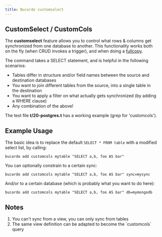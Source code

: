 ```yaml
---
title: Bucardo customselect
---
```


CustomSelect / CustomCols
-------------------------

The **customselect** feature allows you to control what rows & columns get synchronized from one database to another. This functionality works both on the fly (when CRUD invokes a trigger), and when doing a [fullcopy](/Bucardo/fullcopy "wikilink").

The command takes a SELECT statement, and is helpful in the following scenarios:

-   Tables differ in structure and/or field names between the source and destination databases
-   You want to join different tables from the source, into a single table in the destination
-   You want to apply a filter on what actually gets synchronized (by adding a WHERE clause)
-   Any combination of the above!

The test file **t/20-postgres.t** has a working example (grep for 'customcols').

Example Usage
-------------

The basic idea is to replace the default `SELECT * FROM table` with a modified select list, by calling:

    bucardo add customcols mytable "SELECT a,b, foo AS bar"

You can optionally constrain to a certain sync:

    bucardo add customcols mytable "SELECT a,b, foo AS bar" sync=mysync

And/or to a certain database (which is probably what you want to do here):

    bucardo add customcols mytable "SELECT a,b, foo AS bar" db=mymongodb

Notes
-----

1.  You can't sync from a view, you can only sync from tables
2.  The same view definition can be adapted to become the \`customcols\` query
